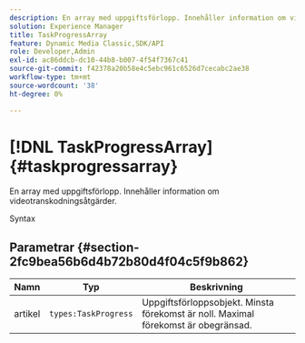 ```yaml
---
description: En array med uppgiftsförlopp. Innehåller information om videotranskodningsåtgärder.
solution: Experience Manager
title: TaskProgressArray
feature: Dynamic Media Classic,SDK/API
role: Developer,Admin
exl-id: ac86ddcb-dc10-44b8-b007-4f54f7367c41
source-git-commit: f42378a20b58e4c5ebc961c6526d7cecabc2ae38
workflow-type: tm+mt
source-wordcount: '38'
ht-degree: 0%

---
```


# [!DNL TaskProgressArray]{#taskprogressarray}

En array med uppgiftsförlopp. Innehåller information om videotranskodningsåtgärder.

Syntax

## Parametrar {#section-2fc9bea56b6d4b72b80d4f04c5f9b862}

| Namn | Typ | Beskrivning |
|---|---|---|
| artikel | `types:TaskProgress` | Uppgiftsförloppsobjekt. Minsta förekomst är noll. Maximal förekomst är obegränsad. |
